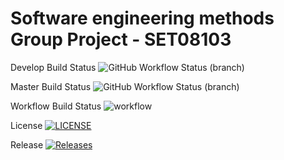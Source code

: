 # Software engineering methods Group Project - SET08103

Develop Build Status
![GitHub Workflow Status (branch)](https://img.shields.io/github/actions/workflow/status/SET08103-assesment/SET08103-assesment/main.yml?branch=develop)

Master Build Status
![GitHub Workflow Status (branch)](https://img.shields.io/github/actions/workflow/status/SET08103-assesment/SET08103-assesment/main.yml?branch=master)

Workflow Build Status
![workflow](https://github.com/SET08103-assesment/SET08103-assesment/actions/workflows/main.yml/badge.svg)

License
[![LICENSE](https://img.shields.io/github/license/SET08103-assesment/SET08103-assesment.svg?style=flat-square)](https://github.com/SET08103-assesment/SET08103-assesment/blob/master/LICENSE)

Release
[![Releases](https://img.shields.io/github/release/SET08103-assesment/SET08103-assesment/all.svg?style=flat-square)](https://github.com/patryklbn/sem/releases)